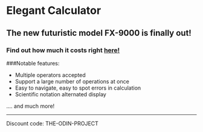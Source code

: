 # Elegant Calculator

## The new futuristic model FX-9000 is finally out!

### Find out how much it costs right [here!](https://hoangv954.github.io/calculator/)

###Notable features:

- Multiple operators accepted
- Support a large number of operations at once
- Easy to navigate, easy to spot errors in calculation
- Scientific notation alternated display

.... and much more!

---
Discount code: THE-ODIN-PROJECT 
